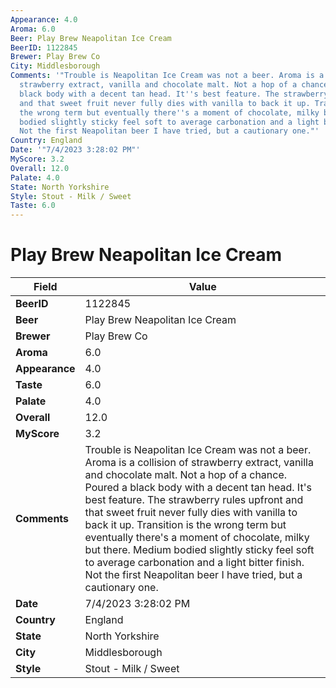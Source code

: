 ```yaml
---
Appearance: 4.0
Aroma: 6.0
Beer: Play Brew Neapolitan Ice Cream
BeerID: 1122845
Brewer: Play Brew Co
City: Middlesborough
Comments: '"Trouble is Neapolitan Ice Cream was not a beer. Aroma is a collision of
  strawberry extract, vanilla and chocolate malt. Not a hop of a chance. Poured a
  black body with a decent tan head. It''s best feature. The strawberry rules upfront
  and that sweet fruit never fully dies with vanilla to back it up. Transition is
  the wrong term but eventually there''s a moment of chocolate, milky but there. Medium
  bodied slightly sticky feel soft to average carbonation and a light bitter finish.
  Not the first Neapolitan beer I have tried, but a cautionary one."'
Country: England
Date: '"7/4/2023 3:28:02 PM"'
MyScore: 3.2
Overall: 12.0
Palate: 4.0
State: North Yorkshire
Style: Stout - Milk / Sweet
Taste: 6.0
---
```


# Play Brew Neapolitan Ice Cream

| Field         | Value |
|---------------|-------|
| **BeerID** | 1122845 |
| **Beer** | Play Brew Neapolitan Ice Cream |
| **Brewer** | Play Brew Co |
| **Aroma** | 6.0 |
| **Appearance** | 4.0 |
| **Taste** | 6.0 |
| **Palate** | 4.0 |
| **Overall** | 12.0 |
| **MyScore** | 3.2 |
| **Comments** | Trouble is Neapolitan Ice Cream was not a beer. Aroma is a collision of strawberry extract, vanilla and chocolate malt. Not a hop of a chance. Poured a black body with a decent tan head. It's best feature. The strawberry rules upfront and that sweet fruit never fully dies with vanilla to back it up. Transition is the wrong term but eventually there's a moment of chocolate, milky but there. Medium bodied slightly sticky feel soft to average carbonation and a light bitter finish. Not the first Neapolitan beer I have tried, but a cautionary one. |
| **Date** | 7/4/2023 3:28:02 PM |
| **Country** | England |
| **State** | North Yorkshire |
| **City** | Middlesborough |
| **Style** | Stout - Milk / Sweet |
